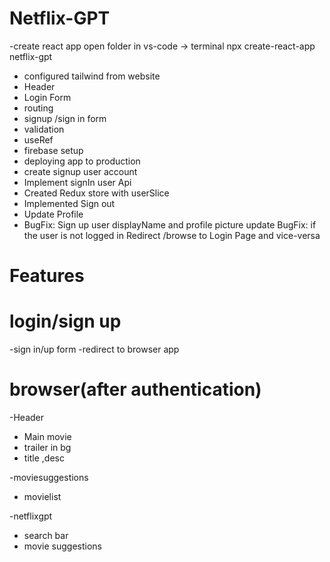 # Netflix-GPT

-create react app
open folder in vs-code -> terminal
npx create-react-app netflix-gpt

- configured tailwind from website
- Header
- Login Form
- routing
- signup /sign in form
- validation
- useRef
- firebase setup
- deploying app to production
- create signup user account
- Implement signIn user Api
- Created Redux store with userSlice
- Implemented Sign out
- Update Profile
- BugFix: Sign up user displayName and profile picture update
  BugFix: if the user is not logged in Redirect /browse to Login Page and vice-versa

# Features

# login/sign up

-sign in/up form
-redirect to browser app

# browser(after authentication)

-Header

- Main movie
- trailer in bg
- title ,desc

-moviesuggestions

- movielist

-netflixgpt

- search bar
- movie suggestions
